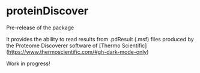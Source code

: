 # proteinDiscover

Pre-release of the package

It provides the ability to read results from .pdResult (.msf) files produced by the Proteome Discoverer software of [Thermo Scientific] (https://www.thermoscientific.com/#gh-dark-mode-only)

Work in progress!
